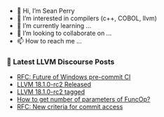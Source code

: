 - 👋 Hi, I’m Sean Perry
- 👀 I’m interested in compilers (c++, COBOL, llvm)
- 🌱 I’m currently learning ...
- 💞️ I’m looking to collaborate on ...
- 📫 How to reach me ...

<!---
s66perry/s66perry is a ✨ special ✨ repository because its `README.md` (this file) appears on your GitHub profile.
You can click the Preview link to take a look at your changes.
--->
### 📕 Latest LLVM Discourse Posts

<!-- DISCOURSE-LLVM:START -->
- [RFC: Future of Windows pre-commit CI](https://discourse.llvm.org/t/rfc-future-of-windows-pre-commit-ci/76840#post_14)
- [LLVM 18.1.0-rc2 Released](https://discourse.llvm.org/t/llvm-18-1-0-rc2-released/76854#post_1)
- [LLVM 18.1.0-rc2 tagged](https://discourse.llvm.org/t/llvm-18-1-0-rc2-tagged/76853#post_1)
- [How to get number of parameters of FuncOp?](https://discourse.llvm.org/t/how-to-get-number-of-parameters-of-funcop/68078#post_4)
- [RFC: New criteria for commit access](https://discourse.llvm.org/t/rfc-new-criteria-for-commit-access/76290?page=5#post_99)
<!-- DISCOURSE-LLVM:END -->
